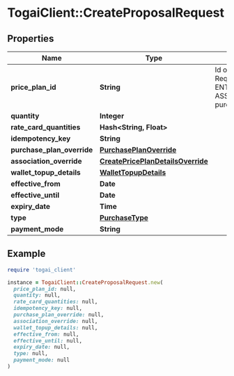 # TogaiClient::CreateProposalRequest

## Properties

| Name | Type | Description | Notes |
| ---- | ---- | ----------- | ----- |
| **price_plan_id** | **String** | Id of the price plan, Required for ENTITLEMENT_GRANT, ASSOCIATION purchase | [optional] |
| **quantity** | **Integer** |  | [optional] |
| **rate_card_quantities** | **Hash&lt;String, Float&gt;** |  | [optional] |
| **idempotency_key** | **String** |  | [optional] |
| **purchase_plan_override** | [**PurchasePlanOverride**](PurchasePlanOverride.md) |  | [optional] |
| **association_override** | [**CreatePricePlanDetailsOverride**](CreatePricePlanDetailsOverride.md) |  | [optional] |
| **wallet_topup_details** | [**WalletTopupDetails**](WalletTopupDetails.md) |  | [optional] |
| **effective_from** | **Date** |  | [optional] |
| **effective_until** | **Date** |  | [optional] |
| **expiry_date** | **Time** |  | [optional] |
| **type** | [**PurchaseType**](PurchaseType.md) |  |  |
| **payment_mode** | **String** |  |  |

## Example

```ruby
require 'togai_client'

instance = TogaiClient::CreateProposalRequest.new(
  price_plan_id: null,
  quantity: null,
  rate_card_quantities: null,
  idempotency_key: null,
  purchase_plan_override: null,
  association_override: null,
  wallet_topup_details: null,
  effective_from: null,
  effective_until: null,
  expiry_date: null,
  type: null,
  payment_mode: null
)
```

